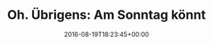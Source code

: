 ---
retweeted: false
source: <a href="https://about.twitter.com/products/tweetdeck" rel="nofollow">TweetDeck</a>
entities:
  hashtags: []
  symbols: []
  user_mentions:
  - name: FrOSCon
    screen_name: froscon
    indices:
    - '70'
    - '78'
    id_str: '12869132'
    id: '12869132'
  urls:
  - url: https://t.co/Jeba4lfgYq
    expanded_url: https://programm.froscon.de/2016/events/1829.html
    display_url: programm.froscon.de/2016/events/18…
    indices:
    - '120'
    - '143'
display_text_range:
- '0'
- '143'
favorite_count: '2'
id_str: '766702209144852480'
truncated: false
retweet_count: '1'
id: '766702209144852480'
possibly_sensitive: false
created_at: Fri Aug 19 18:23:45 +0000 2016
favorited: false
full_text: 'Oh. Übrigens: Am Sonntag könnt ihr [@railsbros_dirk](https://twitter.com/railsbros_dirk)
  &amp; mich auf der [@froscon](https://twitter.com/froscon) sprechen sehen. Unr hören.
  Und streamen:'
lang: de
quote_url: https://programm.froscon.de/2016/events/1829.html
tags:
- pesos:twitter
date: '2016-08-19T18:23:45+00:00'
src: https://twitter.com/bascht/status/766702209144852480
original_url: https://twitter.com/bascht/status/766702209144852480
type: twitter_tweet
text: 'Oh. Übrigens: Am Sonntag könnt ihr [@railsbros_dirk](https://twitter.com/railsbros_dirk)
  &amp; mich auf der [@froscon](https://twitter.com/froscon) sprechen sehen. Unr hören.
  Und streamen:'
title: 'Oh. Übrigens: Am Sonntag könnt '

---